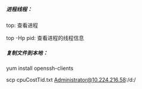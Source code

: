 ##### 进程线程：

top: 查看进程

top -Hp pid: 查看进程的线程信息

##### 复制文件到本地：

yum install openssh-clients

scp cpuCostTid.txt Administrator@10.224.216.58:/d:/

